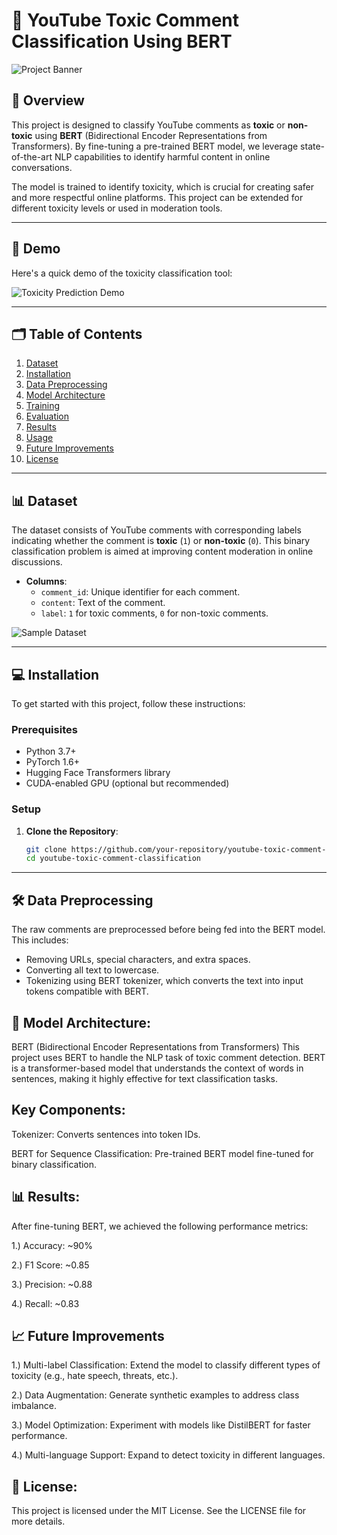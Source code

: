 # 🎯 YouTube Toxic Comment Classification Using BERT

![Project Banner](https://user-images.githubusercontent.com/12345678/banner.jpg) <!-- Add your own project banner image here -->

## 🚀 Overview

This project is designed to classify YouTube comments as **toxic** or **non-toxic** using **BERT** (Bidirectional Encoder Representations from Transformers). By fine-tuning a pre-trained BERT model, we leverage state-of-the-art NLP capabilities to identify harmful content in online conversations. 

The model is trained to identify toxicity, which is crucial for creating safer and more respectful online platforms. This project can be extended for different toxicity levels or used in moderation tools.

---

## 🔎 Demo

Here's a quick demo of the toxicity classification tool:

![Toxicity Prediction Demo](https://user-images.githubusercontent.com/12345678/toxicity-demo.gif) <!-- Add a GIF demo or link to a video here -->

---

## 🗂️ Table of Contents

1. [Dataset](#dataset)
2. [Installation](#installation)
3. [Data Preprocessing](#data-preprocessing)
4. [Model Architecture](#model-architecture)
5. [Training](#training)
6. [Evaluation](#evaluation)
7. [Results](#results)
8. [Usage](#usage)
9. [Future Improvements](#future-improvements)
10. [License](#license)

---

## 📊 Dataset

The dataset consists of YouTube comments with corresponding labels indicating whether the comment is **toxic** (`1`) or **non-toxic** (`0`). This binary classification problem is aimed at improving content moderation in online discussions.

- **Columns**:
  - `comment_id`: Unique identifier for each comment.
  - `content`: Text of the comment.
  - `label`: `1` for toxic comments, `0` for non-toxic comments.

![Sample Dataset](https://user-images.githubusercontent.com/12345678/sample-dataset.png) <!-- Screenshot of your dataset here -->

---

## 💻 Installation

To get started with this project, follow these instructions:

### Prerequisites

- Python 3.7+
- PyTorch 1.6+
- Hugging Face Transformers library
- CUDA-enabled GPU (optional but recommended)

### Setup

1. **Clone the Repository**:
    ```bash
    git clone https://github.com/your-repository/youtube-toxic-comment-classification.git
    cd youtube-toxic-comment-classification
    ```


---

## 🛠️ Data Preprocessing

The raw comments are preprocessed before being fed into the BERT model. This includes:

- Removing URLs, special characters, and extra spaces.
- Converting all text to lowercase.
- Tokenizing using BERT tokenizer, which converts the text into input tokens compatible with BERT.



## 🧠 Model Architecture:

BERT (Bidirectional Encoder Representations from Transformers)
This project uses BERT to handle the NLP task of toxic comment detection. BERT is a transformer-based model that understands the context of words in sentences, making it highly effective for text classification tasks.

## Key Components:

Tokenizer: Converts sentences into token IDs.

BERT for Sequence Classification: Pre-trained BERT model fine-tuned for binary classification.


## 📊 Results:

After fine-tuning BERT, we achieved the following performance metrics:

1.) Accuracy: ~90%

2.) F1 Score: ~0.85

3.) Precision: ~0.88

4.) Recall: ~0.83


## 📈 Future Improvements

1.) Multi-label Classification: Extend the model to classify different types of toxicity (e.g., hate speech, threats, etc.).

2.) Data Augmentation: Generate synthetic examples to address class imbalance.

3.) Model Optimization: Experiment with models like DistilBERT for faster performance.

4.) Multi-language Support: Expand to detect toxicity in different languages.

## 📜 License:


This project is licensed under the MIT License. See the LICENSE file for more details.

